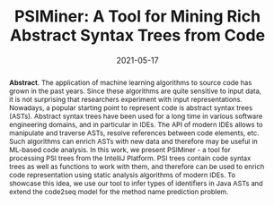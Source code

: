 ---
title: "PSIMiner: A Tool for Mining Rich Abstract Syntax Trees from Code"
authors: '<i>Egor Spirin, Egor Bogomolov, Vladimir Kovalenko, and Timofey Bryksin</i>'
status: "published"
collection: publications
permalink: /publication/2021-05-17-psiminer
date: 2021-05-17
venue: "proceedings of <b>MSR'21</b>"
pdf: 'https://arxiv.org/pdf/2103.12778.pdf'
paperurl: 'https://doi.org/10.1109/MSR52588.2021.00014'
tool: 'https://github.com/JetBrains-Research/psiminer'
video: 'https://www.youtube.com/watch?v=isgfJL4-9Yg'
abstract: '<p><b>Abstract</b>. The application of machine learning algorithms to source code has grown in the past years. Since these algorithms are quite sensitive to input data, it is not surprising that researchers experiment with input representations. Nowadays, a popular starting point to represent code is abstract syntax trees (ASTs). Abstract syntax trees have been used for a long time in various software engineering domains, and in particular in IDEs. The API of modern IDEs allows to manipulate and traverse ASTs, resolve references between code elements, etc. Such algorithms can enrich ASTs with new data and therefore may be useful in ML-based code analysis. In this work, we present PSIMiner - a tool for processing PSI trees from the IntelliJ Platform. PSI trees contain code syntax trees as well as functions to work with them, and therefore can be used to enrich code representation using static analysis algorithms of modern IDEs. To showcase this idea, we use our tool to infer types of identifiers in Java ASTs and extend the code2seq model for the method name prediction problem.</p>'
---